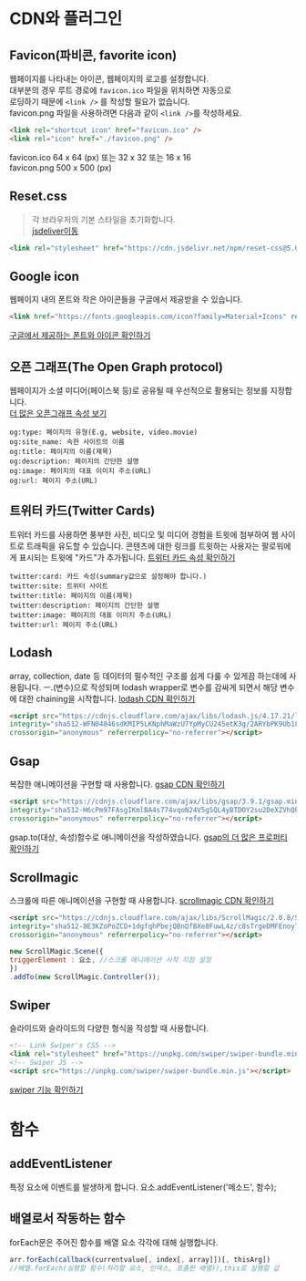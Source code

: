# CDN와 플러그인
## Favicon(파비콘, favorite icon)
웹페이지를 나타내는 아이콘, 웹페이지의 로고를 설정합니다.  
대부분의 경우 루트 경로에 `favicon.ico` 파일을 위치하면 자동으로  
로딩하기 때문에 `<link />` 를 작성할 필요가 없습니다.  
favicon.png 파일을 사용하려면 다음과 같이 `<link />`를 작성하세요.

```html
<link rel="shortcut icon" href="favicon.ico" /> 
<link rel="icon" href="./favicon.png" />
```

favicon.ico 64 x 64 (px) 또는 32 x 32 또는 16 x 16  
favicon.png 500 x 500 (px)


## Reset.css
> 각 브라우저의 기본 스타일을 초기화합니다.  
[jsdeliver이동](https://www.jsdelivr.com/package/npm/the-new-css-reset)
```html
<link rel="stylesheet" href="https://cdn.jsdelivr.net/npm/reset-css@5.0.1/reset.min.css" />
```


## Google icon
웹페이지 내의 폰트와 작은 아이콘들을 구글에서 제공받을 수 있습니다.
```html
<link href="https://fonts.googleapis.com/icon?family=Material+Icons" rel="stylesheet">
```
[구글에서 제공하는 폰트와 아이콘 확인하기](https://fonts.google.com/)


## 오픈 그래프(The Open Graph protocol)
웹페이지가 소셜 미디어(페이스북 등)로 공유될 때 우선적으로 활용되는 정보를 지정합니다.  
[더 많은 오픈그래프 속성 보기](https://ogp.me/)
```
og:type: 페이지의 유형(E.g, website, video.movie)
og:site_name: 속한 사이트의 이름
og:title: 페이지의 이름(제목)
og:description: 페이지의 간단한 설명
og:image: 페이지의 대표 이미지 주소(URL)
og:url: 페이지 주소(URL)
```


## 트위터 카드(Twitter Cards)
트위터 카드를 사용하면 풍부한 사진, 비디오 및 미디어 경험을 트윗에 첨부하여 
웹 사이트로 트래픽을 유도할 수 있습니다. 콘텐츠에 대한 링크를 트윗하는 사용자는 
팔로워에게 표시되는 트윗에 "카드"가 추가됩니다.
[트위터 카드 속성 확인하기](https://developer.twitter.com/en/docs/twitter-for-websites/cards/overview/summary)
```
twitter:card: 카드 속성(summary값으로 설정해야 합니다.)
twitter:site: 트위터 사이트
twitter:title: 페이지의 이름(제목)
twitter:description: 페이지의 간단한 설명
twitter:image: 페이지의 대표 이미지 주소(URL)
twitter:url: 페이지 주소(URL)
```


## Lodash
array, collection, date 등 데이터의 필수적인 구조를 
쉽게 다룰 수 있게끔 하는데에 사용됩니다.
ㅡ.(변수)으로 작성되며 lodash wrapper로 변수를 감싸게 되면서 
해당 변수에 대한 chaining을 시작합니다.
[lodash CDN 확인하기](https://cdnjs.com/libraries/lodash.js)
```html
<script src="https://cdnjs.cloudflare.com/ajax/libs/lodash.js/4.17.21/lodash.min.js"
integrity="sha512-WFN04846sdKMIP5LKNphMaWzU7YpMyCU245etK3g/2ARYbPK9Ub18eG+ljU96qKRCWh+quCY7yefSmlkQw1ANQ=="
crossorigin="anonymous" referrerpolicy="no-referrer"></script>
```


## Gsap
복잡한 애니메이션을 구현할 때 사용합니다.
[gsap CDN 확인하기](https://cdnjs.com/libraries/lodash.js)
```html
<script src="https://cdnjs.cloudflare.com/ajax/libs/gsap/3.9.1/gsap.min.js"
integrity="sha512-H6cPm97FAsgIKmlBA4s774vqoN24V5gSQL4yBTDOY2su2DeXZVhQPxFK4P6GPdnZqM9fg1G3cMv5wD7e6cFLZQ=="
crossorigin="anonymous" referrerpolicy="no-referrer"></script>
```

gsap.to(대상, 속성)함수로 애니메이션을 작성하였습니다.
[gsap의 더 많은 프로퍼티 확인하기](https://greensock.com/docs/v3/GSAP/gsap.to())


## Scrollmagic
스크롤에 따른 애니메이션을 구현할 때 사용합니다.
[scrollmagic CDN 확인하기](https://scrollmagic.io/)
```html
<script src="https://cdnjs.cloudflare.com/ajax/libs/ScrollMagic/2.0.8/ScrollMagic.min.js"
integrity="sha512-8E3KZoPoZCD+1dgfqhPbejQBnQfBXe8FuwL4z/c8sTrgeDMFEnoyTlH3obB4/fV+6Sg0a0XF+L/6xS4Xx1fUEg=="
crossorigin="anonymous" referrerpolicy="no-referrer"></script>
```

```javascript
new ScrollMagic.Scene({
triggerElement : 요소, //스크롤 애니메이션 시작 지점 설정
}) 
.addTo(new ScrollMagic.Controller());
```



## Swiper
슬라이드와 슬라이드의 다양한 형식을 작성할 때 사용합니다.

```html
<!-- Link Swiper's CSS -->
<link rel="stylesheet" href="https://unpkg.com/swiper/swiper-bundle.min.css" />
<!-- Swiper JS -->
<script src="https://unpkg.com/swiper/swiper-bundle.min.js"></script>
```
[swiper 기능 확인하기](https://swiperjs.com/)

    
    
# 함수
## addEventListener
특정 요소에 이벤트를 발생하게 합니다.
요소.addEventListener('메소드', 함수);


## 배열로서 작동하는 함수
forEach문은 주어진 함수를 배열 요소 각각에 대해 실행합니다.
```javascript
arr.forEach(callback(currentvalue[, index[, array]])[, thisArg])
//배열.forEach(실행할 함수(처리할 요소, 인덱스, 호출한 배열)),this로 실행할 값
```
